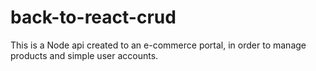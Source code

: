 # back-to-react-crud
This is a Node api created to an e-commerce portal, in order to manage products and simple user accounts.
